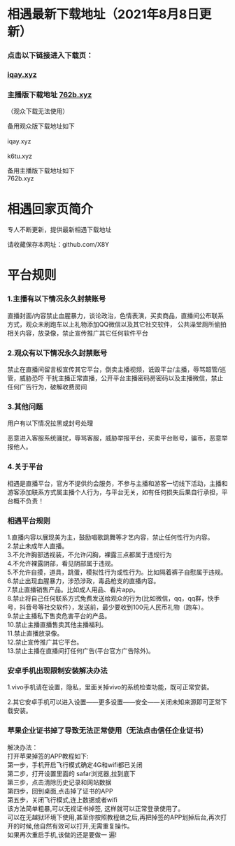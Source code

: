 # 相遇最新下载地址（2021年8月8日更新）

### 点击以下链接进入下载页：
### [iqay.xyz](http://iqay.xyz)<br> 
### 主播版下载地址 [762b.xyz](http://762b.xyz)
（观众下载无法使用）

备用观众版下载地址如下<br>          
iqay.xyz<br>      
k6tu.xyz<br>       

备用主播版下载地址如下<br>
762b.xyz<br>    

# 相遇回家页简介

专人不断更新，提供最新相遇下载地址<br> 

请收藏保存本网址：github.com/X8Y<br> 
# 平台规则
### 1.主播有以下情况永久封禁账号
直播封面/内容禁止血腥暴力，谈论政治，色情表演，买卖商品，直播间公布联系方式，观众未刷跑车以上礼物添加QQ微信以及其它社交软件， 公共澡堂厕所偷拍相关内容，放录像，禁止宣传推广其它任何软件平台
### 2.观众有以下情况永久封禁账号
禁止在直播间留言板宣传其它平台，倒卖主播视频，诋毁平台/主播，辱骂超管/巡管，威胁恐吓 干扰主播正常直播，公开平台主播密码房密码以及主播微信，禁止任何广告行为，破解收费房间

### 3.其他问题
用户有以下情况拉黑或封号处理

恶意进入客服系统骚扰，辱骂客服，威胁举报平台，买卖平台账号，骗币，恶意举报他人。

### 4.关于平台
相遇是直播平台，官方不提供约会服务，不参与主播和游客一切线下活动，主播和游客添加联系方式属主播个人行为，与平台无关，如有任何损失后果自行承担，平台概不负责！

### 相遇平台规则
1.直播内容以展现美为主，鼓励唱歌跳舞等才艺内容，禁止任何性行为内容。<br>
2.禁止未成年人直播。<br>
3.不允许胸部透视装，不允许闪胸，裸露三点都属于违规行为<br>
4.不允许裸露阴部，看见阴部属于违规。<br>
5.不允许自摸，道具，跳蛋，模拟性行为或性行为。比如隔着裤子自慰属于违规。<br>
6.禁止出现血腥暴力，涉恐涉政，毒品枪支的直播内容。<br>
7.禁止直播销售产品。比如成人用品、看片app。<br>
8.禁止将自己任何联系方式免费发送给观众的行为(比如微信，qq，qq群，快手号，抖音号等社交软件），发送前，最少要收到100元人民币礼物（跑车）。<br>
9.禁止主播私下售卖危害平台的产品。<br>
10.禁止主播直播售卖其他主播福利。<br>
11.禁止直播放录像。<br>
12.禁止宣传推广其它平台。<br>
13.禁止主播在直播间打任何广告(平台官方广告除外)。<br>

### 安卓手机出现限制安装解决办法<br>

1.vivo手机请在设置，隐私，里面关掉vivo的系统检查功能，既可正常安装。<br>

2.其它安卓手机可以进入设置——更多设置——安全——关闭未知来源即可正常下载安装。<br>

### 苹果企业证书掉了导致无法正常使用（无法点击信任企业证书）<br>

解决办法：<br>
打开苹果掉签的APP教程如下: <br>
第一步，手机开启飞行模式确定4G和wifi都已关闭 <br>
第二步，打开设置里面的 safar浏览器,拉到底下 <br>
第三步，点击清除历史记录和网站数据 <br>
第四步，回到桌面,点击掉了证书的APP <br>
第五步，关闭飞行模式,连上数据或者wifi<br>
该方法简单粗暴,可以无视证书掉签, 这样就可以正常登录使用了。<br>
可以在无越狱环境下使用,甚至你按照教程做之后,再把掉签的APP划掉后台,再次打开的时候,他自然有效可以打开,无需重复操作。<br>
如果再次重启手机,该做的还是要做一 遍!<br>
